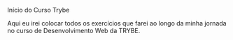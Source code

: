 Início do Curso Trybe

Aqui eu irei colocar todos os exercícios que farei ao longo da minha jornada no curso de Desenvolvimento Web da TRYBE.
